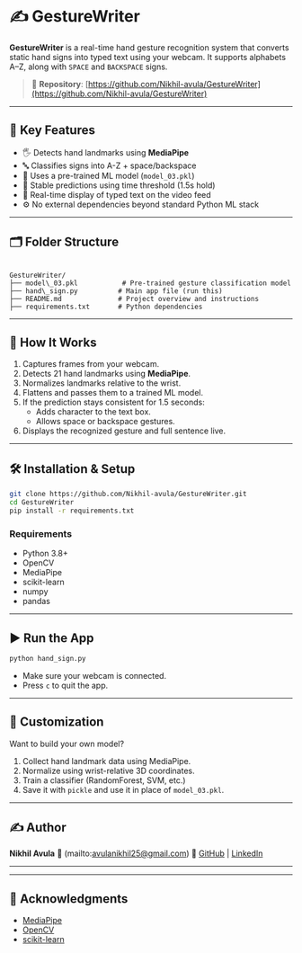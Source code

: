 # ✍️ GestureWriter


**GestureWriter** is a real-time hand gesture recognition system that converts static hand signs into typed text using your webcam. It supports alphabets A–Z, along with `SPACE` and `BACKSPACE` signs.

> 🔗 **Repository**: [https://github.com/Nikhil-avula/GestureWriter](https://github.com/Nikhil-avula/GestureWriter)

---

## 🎯 Key Features

- 🖐️ Detects hand landmarks using **MediaPipe**
- 🔤 Classifies signs into A-Z + space/backspace
- 🧠 Uses a pre-trained ML model (`model_03.pkl`)
- 🛑 Stable predictions using time threshold (1.5s hold)
- 💬 Real-time display of typed text on the video feed
- ⚙️ No external dependencies beyond standard Python ML stack

---


## 🗂️ Folder Structure

```

GestureWriter/
├── model\_03.pkl           # Pre-trained gesture classification model
├── hand\_sign.py          # Main app file (run this)
├── README.md              # Project overview and instructions
├── requirements.txt       # Python dependencies

````

---

## 🧠 How It Works

1. Captures frames from your webcam.
2. Detects 21 hand landmarks using **MediaPipe**.
3. Normalizes landmarks relative to the wrist.
4. Flattens and passes them to a trained ML model.
5. If the prediction stays consistent for 1.5 seconds:
   - Adds character to the text box.
   - Allows space or backspace gestures.
6. Displays the recognized gesture and full sentence live.

---

## 🛠️ Installation & Setup

```bash
git clone https://github.com/Nikhil-avula/GestureWriter.git
cd GestureWriter
pip install -r requirements.txt
````

### Requirements

* Python 3.8+
* OpenCV
* MediaPipe
* scikit-learn
* numpy
* pandas

---

## ▶️ Run the App

```bash
python hand_sign.py
```

* Make sure your webcam is connected.
* Press `c` to quit the app.

---

## 🔁 Customization

Want to build your own model?

1. Collect hand landmark data using MediaPipe.
2. Normalize using wrist-relative 3D coordinates.
3. Train a classifier (RandomForest, SVM, etc.)
4. Save it with `pickle` and use it in place of `model_03.pkl`.

---

## ✍️ Author

**Nikhil Avula**
📧 (mailto:avulanikhil25@gmail.com)
🔗 [GitHub]((https://github.com/Nikhil-avula/GestureWriter)) | [LinkedIn](www.linkedin.com/in/avula-nikhil-3521b72b1)

---


---

## 🙌 Acknowledgments

* [MediaPipe]((https://ai.google.dev/edge/mediapipe/solutions/guide))
* [OpenCV]((https://docs.opencv.org/4.x/d6/d00/tutorial_py_root.html))
* [scikit-learn]((https://scikit-learn.org/stable/index.html))

```


